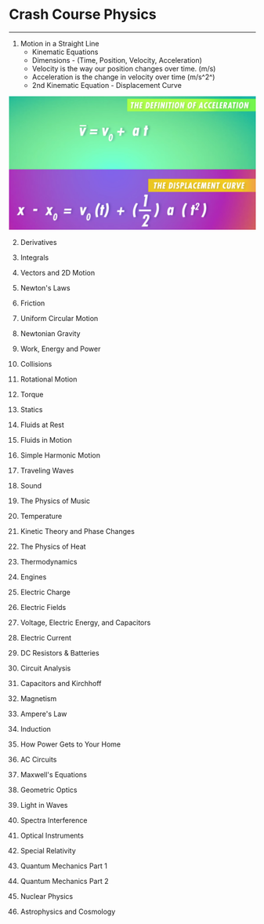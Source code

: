 # Crash Course Physics

---

1. Motion in a Straight Line
    - Kinematic Equations
    - Dimensions - (Time, Position, Velocity, Acceleration)
    - Velocity is the way our position changes over time. (m/s)
    - Acceleration is the change in velocity over time (m/s^2^)
    - 2nd Kinematic Equation - Displacement Curve

![image](media/Crash-Course-Physics-image1.png)

2. Derivatives

3. Integrals

4. Vectors and 2D Motion

5. Newton's Laws

6. Friction

7. Uniform Circular Motion

8. Newtonian Gravity

9. Work, Energy and Power

10. Collisions

11. Rotational Motion

12. Torque

13. Statics

14. Fluids at Rest

15. Fluids in Motion

16. Simple Harmonic Motion

17. Traveling Waves

18. Sound

19. The Physics of Music

20. Temperature

21. Kinetic Theory and Phase Changes

22. The Physics of Heat

23. Thermodynamics

24. Engines

25. Electric Charge

26. Electric Fields

27. Voltage, Electric Energy, and Capacitors

28. Electric Current

29. DC Resistors & Batteries

30. Circuit Analysis

31. Capacitors and Kirchhoff

32. Magnetism

33. Ampere's Law

34. Induction

35. How Power Gets to Your Home

36. AC Circuits

37. Maxwell's Equations

38. Geometric Optics

39. Light in Waves

40. Spectra Interference

41. Optical Instruments

42. Special Relativity

43. Quantum Mechanics Part 1

44. Quantum Mechanics Part 2

45. Nuclear Physics

46. Astrophysics and Cosmology
